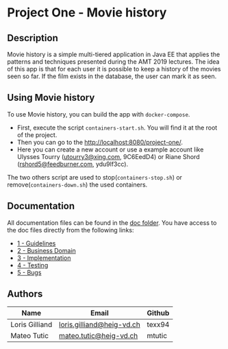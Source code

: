 # Project One - Movie history

## Description

Movie history is a simple multi-tiered application in Java EE that applies the patterns and
techniques presented during the AMT 2019 lectures.
The idea of this app is that for each user it is possible to keep a history of the movies seen
so far. If the film exists in the database, the user can mark it as seen.

## Using Movie history

To use Movie history, you can build the app with `docker-compose`.
* First, execute the script `containers-start.sh`. You will find it at the root of the project.
* Then you can go to the [http://localhost:8080/project-one/](http://localhost:8080/project-one/).
* Here you can create a new account or use a example account like Ulysses Tourry (utourry3@xing.com, 9C6EedD4) or Riane Shord (rshord5@feedburner.com, ydu9lf3cc).

The two others script are used to stop(`containers-stop.sh`) or remove(`containers-down.sh`) the used containers.

## Documentation

All documentation files can be found in the [doc folder](doc/). You have access to the doc
files directly from the following links:

* [1 - Guidelines](doc/1_guidelines.md)
* [2 - Business Domain](doc/2_business_domain.md)
* [3 - Implementation](doc/3_implementation.md)
* [4 - Testing](doc/4_testing.md)
* [5 - Bugs](doc/5_known_bugs.md)

## Authors

| Name                                 | Email                                | Github      |
|--------------------------------------|--------------------------------------|-------------|
| Loris Gilliand                       | loris.gilliand@heig-vd.ch            | texx94      |
| Mateo Tutic                          | mateo.tutic@heig-vd.ch               | mtutic      |
